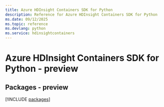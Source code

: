 ```yaml
---
title: Azure HDInsight Containers SDK for Python
description: Reference for Azure HDInsight Containers SDK for Python
ms.date: 09/12/2025
ms.topic: reference
ms.devlang: python
ms.service: hdinsightcontainers
---
```

# Azure HDInsight Containers SDK for Python - preview
## Packages - preview
[!INCLUDE [packages](hdinsight-containers-index.md)]